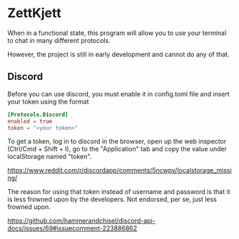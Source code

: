 # ZettKjett

When in a functional state, this program will allow you to use your terminal
to chat in many different protocols.

However, the project is still in early development and cannot do any of that.

## Discord

Before you can use discord, you must enable it in config.toml file and
insert your token using the format
```toml
[Protocols.Discord]
enabled = true
token = "<your token>"
```

To get a token, log in to discord in the browser, open up the web inspector
(Ctrl/Cmd  + Shift + I), go to the "Application" tab and copy the value under
localStorage named "token".

https://www.reddit.com/r/discordapp/comments/5ncwpv/localstorage_missing/

The reason for using that token instead of username and password is that it is
less frowned upon by the developers. Not endorsed, per se, just less frowned upon.

https://github.com/hammerandchisel/discord-api-docs/issues/69#issuecomment-223886862

